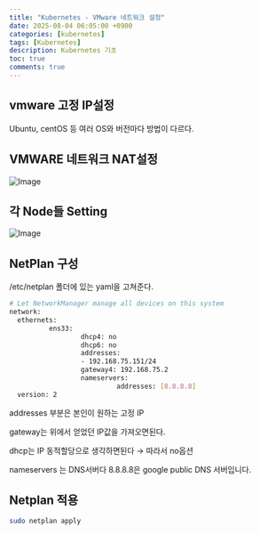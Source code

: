 ```yaml
---
title: "Kubernetes - VMware 네트워크 설정"
date: 2025-08-04 06:05:00 +0900
categories: [kubernetes]
tags: [Kubernetes]
description: Kubernetes 기초
toc: true
comments: true
---
```


## vmware 고정 IP설정

Ubuntu, centOS 등 여러 OS와 버전마다 방법이 다르다.

## VMWARE 네트워크 NAT설정

![Image](https://prod-files-secure.s3.us-west-2.amazonaws.com/e6db513d-ec54-40ff-aa74-2487b0bcfe15/d442bc35-5a0e-44a5-94dc-6da6f0df5dd7/Untitled.png?X-Amz-Algorithm=AWS4-HMAC-SHA256&X-Amz-Content-Sha256=UNSIGNED-PAYLOAD&X-Amz-Credential=ASIAZI2LB4665GL5WXTF%2F20250804%2Fus-west-2%2Fs3%2Faws4_request&X-Amz-Date=20250804T072238Z&X-Amz-Expires=3600&X-Amz-Security-Token=IQoJb3JpZ2luX2VjEAcaCXVzLXdlc3QtMiJHMEUCIQD1d7DdTYVdKj9emLR6QdeOfD7HX9lGXVksWy30fYyBZAIgL0IZP7W3WGgc8IqAIRun9HXOe4d4EAZ5BJvQnthySPAq%2FwMIQBAAGgw2Mzc0MjMxODM4MDUiDM7Zrd2SEot0WD5JhCrcA5IiV%2BOIQVYQq5XVq0h4OxrXRB2l2g0nwdDtoD8%2BcIuQQA0yTEhRUic9Y2Dvyuoh8DusMnbv62lpNNXwX8PKUNRsw0wGSmL%2B5nS%2FiO%2BfuMSu01sbvXYOmwJrgiGPgGk38xFgttExB011c7h7oFq2Pasl3MxF4dC%2BREufPyK77g5G1Oo9ToDLQfj%2FYTFmxZI7V1GRhdxqsy9UaE%2FivgqnM3RUnd2cVqqKci0Z74AppKBPKA3RSRXiPXxasNZc%2FZbLm%2FN6Fgi5ELXyPyOKQkdx19fJk%2BvoRTcF10VpE5uKr%2Fyt6gSbLbdZqcbpkxBOldqU2m0gwj5Uc2JX4Z6%2B3x05R5UxJTBOdmvzhHVPTtk4iXPzFh5K%2BtWWf%2BuzNCvToI8XfNve7HZHKcFkLTFLpweANPg7XFkKrFQe3ZBMyMBGxL0n0aWVMspyLmdBLPX03SQjyrTWdlw5skjqlbTXevHHib1OQLgjW9dW03B2SQIyUeHLIjWhDHos6%2FCt757Z04%2BhqcaltJZp5y5gvtzA76ZOhKTF9o%2BalRsBoc%2BgsY6ZZr2%2BAPzLrMAP5W32lJJiicZ%2Fskr%2BGNeBPDF46NvWo5fZHmAqTgvMySAu%2BL%2FnDmCwMa5iP5zoL4LKYJJDhYSwMMO2wcQGOqUB1g%2B5oeF1fyYTpWuyfX8YRnN%2BxZoxedHdcHp0sqmUsJBkr53mCd23HuU1p47U3%2FFMBrxdLrcp%2Fmj%2B71fud%2B11rfNuePfU6TRm0h%2B1zS6RZIS1R7DO8NnDBqOP04rb3ussndD%2Bfmhth117eZqhR85kWehX6nd3nBgpGzozlgQeDCubciOKoQFDm6ZK0AOHKUfMezO5lD8mTsF7U0Kkm4RIGH1Pgi4L&X-Amz-Signature=01e003c38062324e82fb36b990c721fe9d681590df28a32e7174830adbe3b71b&X-Amz-SignedHeaders=host&x-amz-checksum-mode=ENABLED&x-id=GetObject)

## 각 Node들 Setting

![Image](https://prod-files-secure.s3.us-west-2.amazonaws.com/e6db513d-ec54-40ff-aa74-2487b0bcfe15/2b4553bb-feb8-4a69-bb16-afceeec78efe/Untitled.png?X-Amz-Algorithm=AWS4-HMAC-SHA256&X-Amz-Content-Sha256=UNSIGNED-PAYLOAD&X-Amz-Credential=ASIAZI2LB4665GL5WXTF%2F20250804%2Fus-west-2%2Fs3%2Faws4_request&X-Amz-Date=20250804T072238Z&X-Amz-Expires=3600&X-Amz-Security-Token=IQoJb3JpZ2luX2VjEAcaCXVzLXdlc3QtMiJHMEUCIQD1d7DdTYVdKj9emLR6QdeOfD7HX9lGXVksWy30fYyBZAIgL0IZP7W3WGgc8IqAIRun9HXOe4d4EAZ5BJvQnthySPAq%2FwMIQBAAGgw2Mzc0MjMxODM4MDUiDM7Zrd2SEot0WD5JhCrcA5IiV%2BOIQVYQq5XVq0h4OxrXRB2l2g0nwdDtoD8%2BcIuQQA0yTEhRUic9Y2Dvyuoh8DusMnbv62lpNNXwX8PKUNRsw0wGSmL%2B5nS%2FiO%2BfuMSu01sbvXYOmwJrgiGPgGk38xFgttExB011c7h7oFq2Pasl3MxF4dC%2BREufPyK77g5G1Oo9ToDLQfj%2FYTFmxZI7V1GRhdxqsy9UaE%2FivgqnM3RUnd2cVqqKci0Z74AppKBPKA3RSRXiPXxasNZc%2FZbLm%2FN6Fgi5ELXyPyOKQkdx19fJk%2BvoRTcF10VpE5uKr%2Fyt6gSbLbdZqcbpkxBOldqU2m0gwj5Uc2JX4Z6%2B3x05R5UxJTBOdmvzhHVPTtk4iXPzFh5K%2BtWWf%2BuzNCvToI8XfNve7HZHKcFkLTFLpweANPg7XFkKrFQe3ZBMyMBGxL0n0aWVMspyLmdBLPX03SQjyrTWdlw5skjqlbTXevHHib1OQLgjW9dW03B2SQIyUeHLIjWhDHos6%2FCt757Z04%2BhqcaltJZp5y5gvtzA76ZOhKTF9o%2BalRsBoc%2BgsY6ZZr2%2BAPzLrMAP5W32lJJiicZ%2Fskr%2BGNeBPDF46NvWo5fZHmAqTgvMySAu%2BL%2FnDmCwMa5iP5zoL4LKYJJDhYSwMMO2wcQGOqUB1g%2B5oeF1fyYTpWuyfX8YRnN%2BxZoxedHdcHp0sqmUsJBkr53mCd23HuU1p47U3%2FFMBrxdLrcp%2Fmj%2B71fud%2B11rfNuePfU6TRm0h%2B1zS6RZIS1R7DO8NnDBqOP04rb3ussndD%2Bfmhth117eZqhR85kWehX6nd3nBgpGzozlgQeDCubciOKoQFDm6ZK0AOHKUfMezO5lD8mTsF7U0Kkm4RIGH1Pgi4L&X-Amz-Signature=3ca09c72b01e54a02cb276fb537d509c233d3bab993f05bf9056c8f969863111&X-Amz-SignedHeaders=host&x-amz-checksum-mode=ENABLED&x-id=GetObject)

## NetPlan 구성

/etc/netplan 폴더에 있는 yaml을 고쳐준다.

```bash
# Let NetworkManager manage all devices on this system
network:
  ethernets:
          ens33:
                  dhcp4: no
                  dhcp6: no
                  addresses:
                  - 192.168.75.151/24
                  gateway4: 192.168.75.2
                  nameservers:
                           addresses: [8.8.8.8]
  version: 2
```

addresses 부분은 본인이 원하는 고정 IP

gateway는 위에서 얻었던 IP값을 가져오면된다.

dhcp는 IP 동적할당으로 생각하면된다 → 따라서 no옵션

nameservers 는 DNS서버다 8.8.8.8은 google public DNS 서버입니다.

## Netplan 적용

```bash
sudo netplan apply
```



